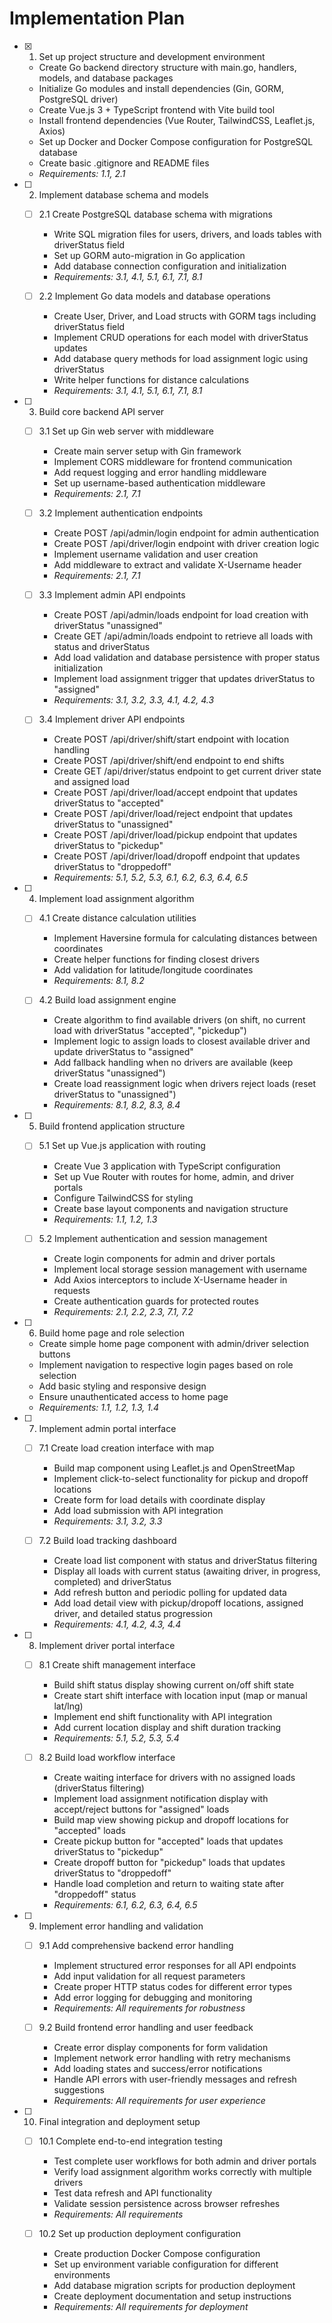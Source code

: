 # Implementation Plan

- [x] 1. Set up project structure and development environment

  - Create Go backend directory structure with main.go, handlers, models, and database packages
  - Initialize Go modules and install dependencies (Gin, GORM, PostgreSQL driver)
  - Create Vue.js 3 + TypeScript frontend with Vite build tool
  - Install frontend dependencies (Vue Router, TailwindCSS, Leaflet.js, Axios)
  - Set up Docker and Docker Compose configuration for PostgreSQL database
  - Create basic .gitignore and README files
  - _Requirements: 1.1, 2.1_

- [ ] 2. Implement database schema and models

  - [ ] 2.1 Create PostgreSQL database schema with migrations

    - Write SQL migration files for users, drivers, and loads tables with driverStatus field
    - Set up GORM auto-migration in Go application
    - Add database connection configuration and initialization
    - _Requirements: 3.1, 4.1, 5.1, 6.1, 7.1, 8.1_

  - [ ] 2.2 Implement Go data models and database operations
    - Create User, Driver, and Load structs with GORM tags including driverStatus field
    - Implement CRUD operations for each model with driverStatus updates
    - Add database query methods for load assignment logic using driverStatus
    - Write helper functions for distance calculations
    - _Requirements: 3.1, 4.1, 5.1, 6.1, 7.1, 8.1_

- [ ] 3. Build core backend API server

  - [ ] 3.1 Set up Gin web server with middleware

    - Create main server setup with Gin framework
    - Implement CORS middleware for frontend communication
    - Add request logging and error handling middleware
    - Set up username-based authentication middleware
    - _Requirements: 2.1, 7.1_

  - [ ] 3.2 Implement authentication endpoints

    - Create POST /api/admin/login endpoint for admin authentication
    - Create POST /api/driver/login endpoint with driver creation logic
    - Implement username validation and user creation
    - Add middleware to extract and validate X-Username header
    - _Requirements: 2.1, 7.1_

  - [ ] 3.3 Implement admin API endpoints

    - Create POST /api/admin/loads endpoint for load creation with driverStatus "unassigned"
    - Create GET /api/admin/loads endpoint to retrieve all loads with status and driverStatus
    - Add load validation and database persistence with proper status initialization
    - Implement load assignment trigger that updates driverStatus to "assigned"
    - _Requirements: 3.1, 3.2, 3.3, 4.1, 4.2, 4.3_

  - [ ] 3.4 Implement driver API endpoints
    - Create POST /api/driver/shift/start endpoint with location handling
    - Create POST /api/driver/shift/end endpoint to end shifts
    - Create GET /api/driver/status endpoint to get current driver state and assigned load
    - Create POST /api/driver/load/accept endpoint that updates driverStatus to "accepted"
    - Create POST /api/driver/load/reject endpoint that updates driverStatus to "unassigned"
    - Create POST /api/driver/load/pickup endpoint that updates driverStatus to "pickedup"
    - Create POST /api/driver/load/dropoff endpoint that updates driverStatus to "droppedoff"
    - _Requirements: 5.1, 5.2, 5.3, 6.1, 6.2, 6.3, 6.4, 6.5_

- [ ] 4. Implement load assignment algorithm

  - [ ] 4.1 Create distance calculation utilities

    - Implement Haversine formula for calculating distances between coordinates
    - Create helper functions for finding closest drivers
    - Add validation for latitude/longitude coordinates
    - _Requirements: 8.1, 8.2_

  - [ ] 4.2 Build load assignment engine
    - Create algorithm to find available drivers (on shift, no current load with driverStatus "accepted", "pickedup")
    - Implement logic to assign loads to closest available driver and update driverStatus to "assigned"
    - Add fallback handling when no drivers are available (keep driverStatus "unassigned")
    - Create load reassignment logic when drivers reject loads (reset driverStatus to "unassigned")
    - _Requirements: 8.1, 8.2, 8.3, 8.4_

- [ ] 5. Build frontend application structure

  - [ ] 5.1 Set up Vue.js application with routing

    - Create Vue 3 application with TypeScript configuration
    - Set up Vue Router with routes for home, admin, and driver portals
    - Configure TailwindCSS for styling
    - Create base layout components and navigation structure
    - _Requirements: 1.1, 1.2, 1.3_

  - [ ] 5.2 Implement authentication and session management
    - Create login components for admin and driver portals
    - Implement local storage session management with username
    - Add Axios interceptors to include X-Username header in requests
    - Create authentication guards for protected routes
    - _Requirements: 2.1, 2.2, 2.3, 7.1, 7.2_

- [ ] 6. Build home page and role selection

  - Create simple home page component with admin/driver selection buttons
  - Implement navigation to respective login pages based on role selection
  - Add basic styling and responsive design
  - Ensure unauthenticated access to home page
  - _Requirements: 1.1, 1.2, 1.3, 1.4_

- [ ] 7. Implement admin portal interface

  - [ ] 7.1 Create load creation interface with map

    - Build map component using Leaflet.js and OpenStreetMap
    - Implement click-to-select functionality for pickup and dropoff locations
    - Create form for load details with coordinate display
    - Add load submission with API integration
    - _Requirements: 3.1, 3.2, 3.3_

  - [ ] 7.2 Build load tracking dashboard
    - Create load list component with status and driverStatus filtering
    - Display all loads with current status (awaiting driver, in progress, completed) and driverStatus
    - Add refresh button and periodic polling for updated data
    - Add load detail view with pickup/dropoff locations, assigned driver, and detailed status progression
    - _Requirements: 4.1, 4.2, 4.3, 4.4_

- [ ] 8. Implement driver portal interface

  - [ ] 8.1 Create shift management interface

    - Build shift status display showing current on/off shift state
    - Create start shift interface with location input (map or manual lat/lng)
    - Implement end shift functionality with API integration
    - Add current location display and shift duration tracking
    - _Requirements: 5.1, 5.2, 5.3, 5.4_

  - [ ] 8.2 Build load workflow interface
    - Create waiting interface for drivers with no assigned loads (driverStatus filtering)
    - Implement load assignment notification display with accept/reject buttons for "assigned" loads
    - Build map view showing pickup and dropoff locations for "accepted" loads
    - Create pickup button for "accepted" loads that updates driverStatus to "pickedup"
    - Create dropoff button for "pickedup" loads that updates driverStatus to "droppedoff"
    - Handle load completion and return to waiting state after "droppedoff" status
    - _Requirements: 6.1, 6.2, 6.3, 6.4, 6.5_

- [ ] 9. Implement error handling and validation

  - [ ] 9.1 Add comprehensive backend error handling

    - Implement structured error responses for all API endpoints
    - Add input validation for all request parameters
    - Create proper HTTP status codes for different error types
    - Add error logging for debugging and monitoring
    - _Requirements: All requirements for robustness_

  - [ ] 9.2 Build frontend error handling and user feedback
    - Create error display components for form validation
    - Implement network error handling with retry mechanisms
    - Add loading states and success/error notifications
    - Handle API errors with user-friendly messages and refresh suggestions
    - _Requirements: All requirements for user experience_

- [ ] 10. Final integration and deployment setup

  - [ ] 10.1 Complete end-to-end integration testing

    - Test complete user workflows for both admin and driver portals
    - Verify load assignment algorithm works correctly with multiple drivers
    - Test data refresh and API functionality
    - Validate session persistence across browser refreshes
    - _Requirements: All requirements_

  - [ ] 10.2 Set up production deployment configuration
    - Create production Docker Compose configuration
    - Set up environment variable configuration for different environments
    - Add database migration scripts for production deployment
    - Create deployment documentation and setup instructions
    - _Requirements: All requirements for deployment_
